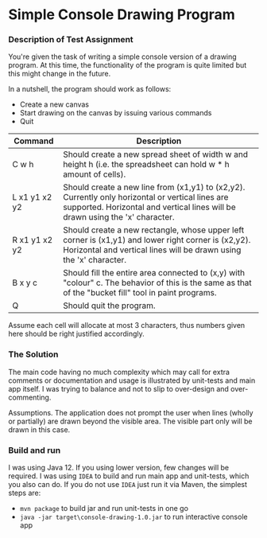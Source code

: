 # Simple Console Drawing Program #

### Description of Test Assignment ###

You're given the task of writing a simple console version of a drawing program. At this time, the functionality of the program is quite limited but this might change in the future.
 
In a nutshell, the program should work as follows:

* Create a new canvas
* Start drawing on the canvas by issuing various commands
* Quit  

| Command 		      | Description
----------------------|------------------------------------------------------------------------------
| C w h               | Should create a new spread sheet of width w and height h (i.e. the spreadsheet can hold w * h amount of cells).  
| L x1 y1 x2 y2       | Should create a new line from (x1,y1) to (x2,y2). Currently only horizontal or vertical lines are supported. Horizontal and vertical lines will be drawn using the 'x' character.
| R x1 y1 x2 y2       | Should create a new rectangle, whose upper left corner is (x1,y1) and lower right corner is (x2,y2). Horizontal and vertical lines will be drawn using the 'x' character.
| B x y c             | Should fill the entire area connected to (x,y) with "colour" c. The behavior of this is the same as that of the "bucket fill" tool in paint programs.
| Q                   | Should quit the program. 

Assume each cell will allocate at most 3 characters, thus numbers given here should be right justified accordingly.

### The Solution ###

The main code having no much complexity which may call for extra comments or documentation and usage is illustrated by unit-tests and main app itself. 
I was trying to balance and not to slip to over-design and over-commenting.  

Assumptions. The application does not prompt the user when lines (wholly or partially) are drawn beyond the visible area. The visible part only will be drawn in this case.     
 
### Build and run ###

I was using Java 12. If you using lower version, few changes will be required. I was using `IDEA` to build and run main app and unit-tests, which you also can do. 
If you do not use  `IDEA` just run it via Maven, the simplest steps are:
*  `mvn package` to build jar and run unit-tests in one go
*  `java -jar target\console-drawing-1.0.jar` to run interactive console app 
